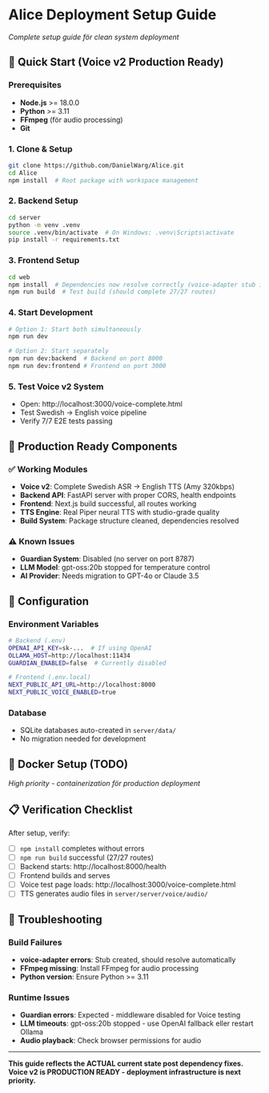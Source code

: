 # Alice Deployment Setup Guide
*Complete setup guide för clean system deployment*

## 🚀 Quick Start (Voice v2 Production Ready)

### Prerequisites
- **Node.js** >= 18.0.0
- **Python** >= 3.11
- **FFmpeg** (för audio processing)
- **Git**

### 1. Clone & Setup
```bash
git clone https://github.com/DanielWarg/Alice.git
cd Alice
npm install  # Root package with workspace management
```

### 2. Backend Setup
```bash
cd server
python -m venv .venv
source .venv/bin/activate  # On Windows: .venv\Scripts\activate
pip install -r requirements.txt
```

### 3. Frontend Setup  
```bash
cd web
npm install  # Dependencies now resolve correctly (voice-adapter stub included)
npm run build  # Test build (should complete 27/27 routes)
```

### 4. Start Development
```bash
# Option 1: Start both simultaneously
npm run dev

# Option 2: Start separately
npm run dev:backend  # Backend on port 8000
npm run dev:frontend # Frontend on port 3000
```

### 5. Test Voice v2 System
- Open: http://localhost:3000/voice-complete.html
- Test Swedish → English voice pipeline
- Verify 7/7 E2E tests passing

## 🎯 Production Ready Components

### ✅ Working Modules
- **Voice v2**: Complete Swedish ASR → English TTS (Amy 320kbps)
- **Backend API**: FastAPI server with proper CORS, health endpoints
- **Frontend**: Next.js build successful, all routes working
- **TTS Engine**: Real Piper neural TTS with studio-grade quality
- **Build System**: Package structure cleaned, dependencies resolved

### ⚠️ Known Issues  
- **Guardian System**: Disabled (no server on port 8787)
- **LLM Model**: gpt-oss:20b stopped for temperature control
- **AI Provider**: Needs migration to GPT-4o or Claude 3.5

## 🔧 Configuration

### Environment Variables
```bash
# Backend (.env)
OPENAI_API_KEY=sk-...  # If using OpenAI
OLLAMA_HOST=http://localhost:11434
GUARDIAN_ENABLED=false  # Currently disabled

# Frontend (.env.local)
NEXT_PUBLIC_API_URL=http://localhost:8000
NEXT_PUBLIC_VOICE_ENABLED=true
```

### Database
- SQLite databases auto-created in `server/data/`
- No migration needed for development

## 🐳 Docker Setup (TODO)
*High priority - containerization för production deployment*

## 📋 Verification Checklist

After setup, verify:
- [ ] `npm install` completes without errors
- [ ] `npm run build` successful (27/27 routes)  
- [ ] Backend starts: http://localhost:8000/health
- [ ] Frontend builds and serves
- [ ] Voice test page loads: http://localhost:3000/voice-complete.html
- [ ] TTS generates audio files in `server/server/voice/audio/`

## 🚨 Troubleshooting

### Build Failures
- **voice-adapter errors**: Stub created, should resolve automatically
- **FFmpeg missing**: Install FFmpeg for audio processing
- **Python version**: Ensure Python >= 3.11

### Runtime Issues  
- **Guardian errors**: Expected - middleware disabled for Voice testing
- **LLM timeouts**: gpt-oss:20b stopped - use OpenAI fallback eller restart Ollama
- **Audio playback**: Check browser permissions for audio

---

**This guide reflects the ACTUAL current state post dependency fixes.**
**Voice v2 is PRODUCTION READY - deployment infrastructure is next priority.**